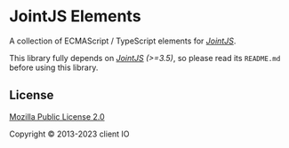 # JointJS Elements

A collection of ECMAScript / TypeScript elements for *[JointJS](https://www.jointjs.com/)*.

This library fully depends on *[JointJS](https://github.com/clientio/joint) (>=3.5)*, so please read its `README.md` before using this library.

## License

[Mozilla Public License 2.0](https://www.mozilla.org/en-US/MPL/2.0/)

Copyright © 2013-2023 client IO
